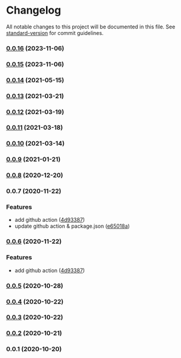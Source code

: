 # Changelog

All notable changes to this project will be documented in this file. See [standard-version](https://github.com/conventional-changelog/standard-version) for commit guidelines.

### [0.0.16](https://github.com/youyuan-erp/core-sdk-js/compare/release-v0.0.15...release-v0.0.16) (2023-11-06)

### [0.0.15](https://github.com/youyuan-erp/core-sdk-js/compare/release-v0.0.14...release-v0.0.15) (2023-11-06)

### [0.0.14](https://github.com/youyuan-erp/core-sdk-js/compare/release-v0.0.13...release-v0.0.14) (2021-05-15)

### [0.0.13](https://github.com/youyuan-erp/core-sdk-js/compare/release-v0.0.12...release-v0.0.13) (2021-03-21)

### [0.0.12](https://github.com/youyuan-erp/core-sdk-js/compare/release-v0.0.11...release-v0.0.12) (2021-03-19)

### [0.0.11](https://github.com/youyuan-erp/core-sdk-js/compare/release-v0.0.10...release-v0.0.11) (2021-03-18)

### [0.0.10](https://github.com/youyuan-erp/core-sdk-js/compare/release-v0.0.9...release-v0.0.10) (2021-03-14)

### [0.0.9](https://github.com/youyuan-erp/core-sdk-js/compare/release-v0.0.8...release-v0.0.9) (2021-01-21)

### [0.0.8](https://github.com/youyuan-erp/core-sdk-js/compare/release-v0.0.7...release-v0.0.8) (2020-12-20)

### 0.0.7 (2020-11-22)


### Features

* add github action ([4d93387](https://github.com/youyuan-erp/core-sdk-js/commit/4d93387346d898d7c64a89dba010803fb5a7a52c))
* update github action & package.json ([e65018a](https://github.com/youyuan-erp/core-sdk-js/commit/e65018ae6dfb314b29d831319f59aec0dbd0bcaa))

### [0.0.6](https://github.com/36node/youyuan-core-sdk-js/compare/v0.0.5...v0.0.6) (2020-11-22)


### Features

* add github action ([4d93387](https://github.com/36node/youyuan-core-sdk-js/commit/4d93387346d898d7c64a89dba010803fb5a7a52c))

### [0.0.5](https://github.com/36node/youyuan-core-sdk-js/compare/v0.0.4...v0.0.5) (2020-10-28)

### [0.0.4](https://github.com/36node/youyuan-core-sdk-js/compare/v0.0.3...v0.0.4) (2020-10-22)

### [0.0.3](https://github.com/36node/youyuan-core-sdk-js/compare/v0.0.2...v0.0.3) (2020-10-22)

### [0.0.2](https://github.com/36node/youyuan-core-sdk-js/compare/v0.0.1...v0.0.2) (2020-10-21)

### 0.0.1 (2020-10-20)
